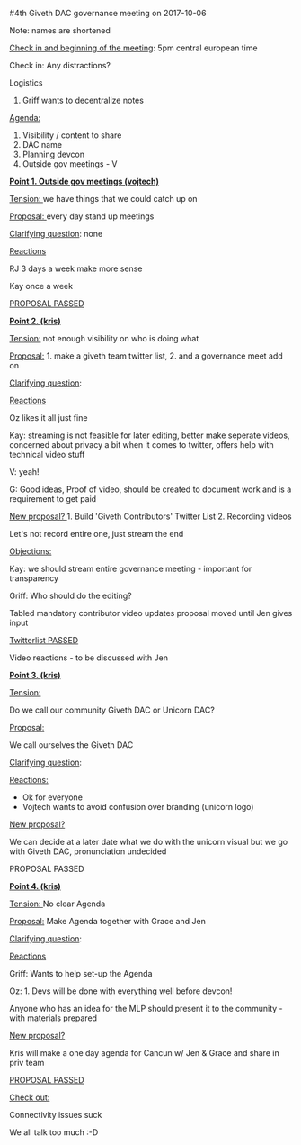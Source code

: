 #4th Giveth DAC governance meeting on 2017-10-06

Note: names are shortened

<span style="text-decoration:underline;">Check in and beginning of the meeting</span>: 5pm central european time

Check in: Any distractions?

Logistics



1.  Griff wants to decentralize notes

<span style="text-decoration:underline;">Agenda:</span>



1.  Visibility / content to share
1.  DAC name
1.  Planning devcon
1.  Outside gov meetings - V

**<span style="text-decoration:underline;">Point 1. Outside gov meetings (vojtech)</span>**

<span style="text-decoration:underline;">Tension: </span>we have things that we could catch up on

<span style="text-decoration:underline;">Proposal: </span>every day stand up meetings

<span style="text-decoration:underline;">Clarifying question</span>:  none

<span style="text-decoration:underline;">Reactions </span>

RJ 3 days a week make more sense

Kay once a week

<span style="text-decoration:underline;">PROPOSAL PASSED</span>

**<span style="text-decoration:underline;">Point 2. (kris)</span>**

<span style="text-decoration:underline;">Tension:</span> not enough visibility on who is doing what

<span style="text-decoration:underline;">Proposal:</span> 1. make a giveth team twitter list,
2. and a governance meet add on

<span style="text-decoration:underline;">Clarifying question</span>:

<span style="text-decoration:underline;">Reactions</span>

Oz likes it all just fine

Kay: streaming is not feasible for later editing, better make seperate videos, concerned about privacy a bit when it comes to twitter, offers help with technical video stuff

V: yeah!

G: Good ideas, Proof of video, should be created to document work and is a requirement to get paid

<span style="text-decoration:underline;">New proposal?
</span>1. Build 'Giveth Contributors' Twitter List
2. Recording videos

Let's not record entire one, just stream the end

<span style="text-decoration:underline;">Objections:</span>

Kay: we should stream entire governance meeting - important for transparency

Griff: Who should do the editing?

Tabled mandatory contributor video updates proposal moved until Jen gives input

<span style="text-decoration:underline;">Twitterlist PASSED</span>

Video reactions - to be discussed with Jen

**<span style="text-decoration:underline;">Point 3. (kris)</span>**

<span style="text-decoration:underline;">Tension: </span>

Do we call our community Giveth DAC or Unicorn DAC?

<span style="text-decoration:underline;">Proposal: </span>

We call ourselves the Giveth DAC

<span style="text-decoration:underline;">Clarifying question</span>:

<span style="text-decoration:underline;">Reactions:</span>



*   Ok for everyone
*   Vojtech wants to avoid confusion over branding (unicorn logo)<span style="text-decoration:underline;">
</span>

<span style="text-decoration:underline;">New proposal?</span>

We can decide at a later date what we do with the unicorn visual but we go with Giveth DAC, pronunciation undecided

PROPOSAL PASSED

**<span style="text-decoration:underline;">Point 4. (kris)</span>**

<span style="text-decoration:underline;">Tension: </span>No clear Agenda

<span style="text-decoration:underline;">Proposal:</span> Make Agenda together with Grace and Jen

<span style="text-decoration:underline;">Clarifying question</span>:

<span style="text-decoration:underline;">Reactions</span>

Griff: Wants to help set-up the Agenda

Oz: 1. Devs will be done with everything well before devcon!

Anyone who has an idea for the MLP should present it to the community - with materials prepared

<span style="text-decoration:underline;">New proposal?</span>

Kris will make a one day agenda for Cancun w/ Jen & Grace and share in priv team

<span style="text-decoration:underline;">PROPOSAL PASSED</span>

<span style="text-decoration:underline;">Check out:</span>

Connectivity issues suck

We all talk too much :-D
